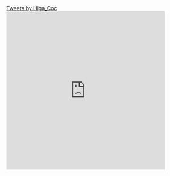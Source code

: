 <html lang="ja">
<head>
    <meta charset="UTF-8">
    <title></title>
</head>
<body>
</CENTER>
<a class="twitter-timeline" href="https://twitter.com/Higa_Coc">Tweets by Higa_Coc</a> <script async src="//platform.twitter.com/widgets.js" charset="utf-8"></script>

<!-- SnapWidget -->
<iframe src="https://snapwidget.com/embed/404493" class="snapwidget-widget" allowTransparency="true" frameborder="0" scrolling="no" style="border:none; overflow:hidden; width:420px; height:420px"></iframe>

</CENTER>
</body>
</html>
